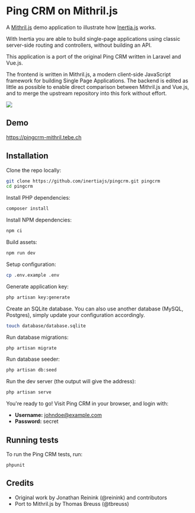 # Ping CRM on Mithril.js

A [Mithril.js](https://mithril.js.org) demo application to illustrate how [Inertia.js](https://inertiajs.com) works.

With Inertia you are able to build single-page applications using classic server-side routing and controllers, without building an API.

This application is a port of the original Ping CRM written in Laravel and Vue.js.

The frontend is written in Mithril.js, a modern client-side JavaScript framework for building Single Page Applications.
The backend is edited as little as possible to enable direct comparison between Mithril.js and Vue.js, and to merge the upstream repository into this fork without effort.

![](https://raw.githubusercontent.com/inertiajs/pingcrm/master/screenshot.png)

## Demo

<https://pingcrm-mithril.tebe.ch>

## Installation

Clone the repo locally:

```sh
git clone https://github.com/inertiajs/pingcrm.git pingcrm
cd pingcrm
```

Install PHP dependencies:

```sh
composer install
```

Install NPM dependencies:

```sh
npm ci
```

Build assets:

```sh
npm run dev
```

Setup configuration:

```sh
cp .env.example .env
```

Generate application key:

```sh
php artisan key:generate
```

Create an SQLite database. You can also use another database (MySQL, Postgres), simply update your configuration accordingly.

```sh
touch database/database.sqlite
```

Run database migrations:

```sh
php artisan migrate
```

Run database seeder:

```sh
php artisan db:seed
```

Run the dev server (the output will give the address):

```sh
php artisan serve
```

You're ready to go! Visit Ping CRM in your browser, and login with:

- **Username:** johndoe@example.com
- **Password:** secret

## Running tests

To run the Ping CRM tests, run:

```
phpunit
```

## Credits

- Original work by Jonathan Reinink (@reinink) and contributors
- Port to Mithril.js by Thomas Breuss (@tbreuss)
